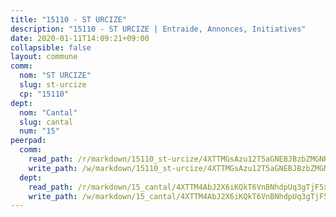 ```yaml
---
title: "15110 - ST URCIZE"
description: "15110 - ST URCIZE | Entraide, Annonces, Initiatives"
date: 2020-01-11T14:09:21+09:00
collapsible: false
layout: commune
comm:
  nom: "ST URCIZE"
  slug: st-urcize
  cp: "15110"
dept:
  nom: "Cantal"
  slug: cantal
  num: "15"
peerpad:
  comm:
    read_path: /r/markdown/15110_st-urcize/4XTTMGsAzu12T5aGNEBJBzbZMGNRyN75VWq312XgQ6D2X14zq
    write_path: /w/markdown/15110_st-urcize/4XTTMGsAzu12T5aGNEBJBzbZMGNRyN75VWq312XgQ6D2X14zq-K3TgTupRTWuMv71iKcU6JKnBagk3sfADxKjvFWcnuqHrje1HRzvicgdzL9WHRQedareYJdPGetb7WWR2bAQo4hPZz6Srd7PQ58UjG8HAaSfXjhUwfa1RYZJeArrP9qQaWqxK7qXB
  dept:
    read_path: /r/markdown/15_cantal/4XTTM4AbJ2X6iKQkT6VnBNhdpUq3gTjF5xvzeLXgyMbip7oZi
    write_path: /w/markdown/15_cantal/4XTTM4AbJ2X6iKQkT6VnBNhdpUq3gTjF5xvzeLXgyMbip7oZi-K3TgUzLxcVoV3Spfk4WRRT7ns4FZHP5DRn3T5Xt1HAMNkCgdMWpswwmyZFy1f4TzqjHqM6bwRLmH4WDVWsNZdM34scPnnmiNG41mKcAmEspoSpDYQr7FHqoFAfy15CJrkSEmsoqS
---
```


